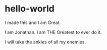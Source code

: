 # hello-world
I made this and I am Great.


I am Jonathan. I am THE Greatest to ever do it. 

I will take the ankles of all my enemies.